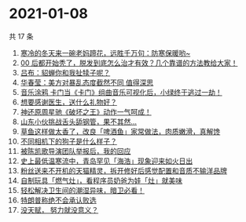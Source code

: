 # 2021-01-08

共 17 条

<!-- BEGIN ZHIHUVIDEO -->
<!-- 最后更新时间 Fri Jan 08 2021 03:22:33 GMT+0800 (CST) -->
1. [寒冷的冬天来一碗老妈蹄花，远胜千万句：防寒保暖哟~](https://www.zhihu.com/zvideo/1330566227622912000)
1. [00 后都开始秃了，脱发到底怎么治才有效？几个靠谱的方法教给大家！](https://www.zhihu.com/zvideo/1330590303602765824)
1. [吕布：貂蝉你和我扯犊子呢？](https://www.zhihu.com/zvideo/1330527926026903552)
1. [华春莹：美方对暴乱态度截然不同 值得深思](https://www.zhihu.com/zvideo/1330562281508294656)
1. [音乐涂鸦 卡门当《卡门》组曲音乐可视化后，小绿终于逃过一劫！](https://www.zhihu.com/zvideo/1329472848683868160)
1. [想要感谢医生，送什么礼物好？](https://www.zhihu.com/zvideo/1330443619891458048)
1. [神还原周星驰《破坏之王》动作一气呵成！](https://www.zhihu.com/zvideo/1330562011567284224)
1. [山东小伙挑战舌头舔钢管，果不其然…](https://www.zhihu.com/zvideo/1330608641720676352)
1. [草鱼这样做太香了，改良「啤酒鱼」家常做法，肉质嫩滑，真解馋](https://www.zhihu.com/zvideo/1330079880814452736)
1. [不同相机下的狗子是什么样子？](https://www.zhihu.com/zvideo/1329708937667670017)
1. [被陈凯歌导演团队举报后，我的回应](https://www.zhihu.com/zvideo/1330321234546728960)
1. [史上最低温寒流中，青岛罕见「海浩」现象迎来如火日出](https://www.zhihu.com/zvideo/1330547760073232384)
1. [粉丝送来不开机的天猫精灵，拆开修好后感觉配置和音质不输洋品牌](https://www.zhihu.com/zvideo/1330616045171126272)
1. [自制玩具「燃气灶」，看程序员奶爸为娃「灶」就美味](https://www.zhihu.com/zvideo/1330559751869517824)
1. [轻松解决卫生间的潮湿异味，暗卫必看！](https://www.zhihu.com/zvideo/1330469929851174912)
1. [特朗普称绝不会承认败选](https://www.zhihu.com/zvideo/1330448669712138240)
1. [没天赋， 努力就没意义？](https://www.zhihu.com/zvideo/1330454915802288128)
<!-- END ZHIHUVIDEO -->
